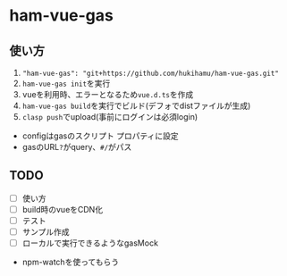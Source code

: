 # ham-vue-gas
## 使い方
1. `"ham-vue-gas": "git+https://github.com/hukihamu/ham-vue-gas.git"`
2. `ham-vue-gas init`を実行
3. vueを利用時、エラーとなるため`vue.d.ts`を作成
4. `ham-vue-gas build`を実行でビルド(デフォでdistファイルが生成)
5. `clasp push`でupload(事前にログインは必須login)

- configはgasのスクリプト プロパティに設定
- gasのURL`?`がquery、`#/`がパス

## TODO
- [ ] 使い方
- [ ] build時のvueをCDN化
- [ ] テスト
- [ ] サンプル作成
- [ ] ローカルで実行できるようなgasMock

- npm-watchを使ってもらう